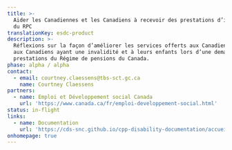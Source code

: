 ```yaml
---
title: >-
  Aider les Canadiennes et les Canadiens à recevoir des prestations d’invalidité
  du RPC
translationKey: esdc-product
description: >-
  Réflexions sur la façon d’améliorer les services offerts aux Canadiennes et
  aux Canadiens ayant une invalidité et à leurs enfants lors d’une demande de
  prestations du Régime de pensions du Canada.
phase: alpha / alpha
contact:
  - email: courtney.claessens@tbs-sct.gc.ca
    name: Courtney Claessens
partners:
  - name: Emploi et Développement social Canada
    url: 'https://www.canada.ca/fr/emploi-developpement-social.html'
status: in-flight
links: 
  - name: Documentation
    url: 'https://cds-snc.github.io/cpp-disability-documentation/accueil/'
onhomepage: true
---
```


